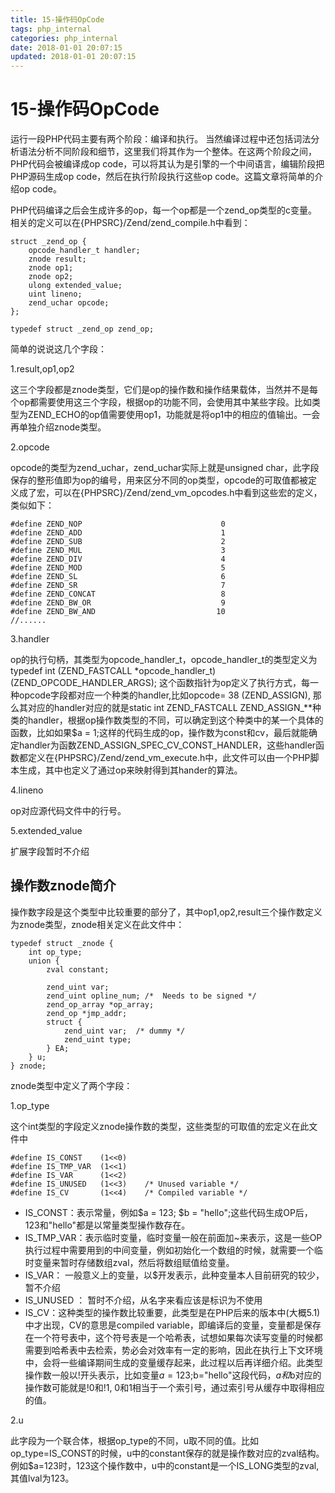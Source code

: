 ```yaml
---
title: 15-操作码OpCode
tags: php_internal
categories: php_internal
date: 2018-01-01 20:07:15
updated: 2018-01-01 20:07:15
---
```


# 15-操作码OpCode
运行一段PHP代码主要有两个阶段：编译和执行。 当然编译过程中还包括词法分析语法分析不同阶段和细节，这里我们将其作为一个整体。在这两个阶段之间，PHP代码会被编译成op code，可以将其认为是引擎的一个中间语言，编辑阶段把PHP源码生成op code，然后在执行阶段执行这些op code。这篇文章将简单的介绍op code。

PHP代码编译之后会生成许多的op，每一个op都是一个zend_op类型的c变量。相关的定义可以在{PHPSRC}/Zend/zend_compile.h中看到：

    struct _zend_op {  
        opcode_handler_t handler;  
        znode result;  
        znode op1;  
        znode op2;  
        ulong extended_value;  
        uint lineno;  
        zend_uchar opcode;  
    };  

    typedef struct _zend_op zend_op;  

简单的说说这几个字段：

1.result,op1,op2

这三个字段都是znode类型，它们是op的操作数和操作结果载体，当然并不是每个op都需要使用这三个字段，根据op的功能不同，会使用其中某些字段。比如类型为ZEND_ECHO的op值需要使用op1，功能就是将op1中的相应的值输出。一会再单独介绍znode类型。

2.opcode

opcode的类型为zend_uchar，zend_uchar实际上就是unsigned char，此字段保存的整形值即为op的编号，用来区分不同的op类型，opcode的可取值都被定义成了宏，可以在{PHPSRC}/Zend/zend_vm_opcodes.h中看到这些宏的定义，类似如下：

    #define ZEND_NOP                               0  
    #define ZEND_ADD                               1  
    #define ZEND_SUB                               2  
    #define ZEND_MUL                               3  
    #define ZEND_DIV                               4  
    #define ZEND_MOD                               5  
    #define ZEND_SL                                6  
    #define ZEND_SR                                7  
    #define ZEND_CONCAT                            8  
    #define ZEND_BW_OR                             9  
    #define ZEND_BW_AND                           10  
    //......  

3.handler

op的执行句柄，其类型为opcode_handler_t，opcode_handler_t的类型定义为typedef int (ZEND_FASTCALL *opcode_handler_t) (ZEND_OPCODE_HANDLER_ARGS); 这个函数指针为op定义了执行方式，每一种opcode字段都对应一个种类的handler,比如opcode= 38 (ZEND_ASSIGN), 那么其对应的handler对应的就是static int ZEND_FASTCALL  ZEND_ASSIGN_**种类的handler，根据op操作数类型的不同，可以确定到这个种类中的某一个具体的函数，比如如果$a = 1;这样的代码生成的op，操作数为const和cv，最后就能确定handler为函数ZEND_ASSIGN_SPEC_CV_CONST_HANDLER，这些handler函数都定义在{PHPSRC}/Zend/zend_vm_execute.h中，此文件可以由一个PHP脚本生成，其中也定义了通过op来映射得到其hander的算法。

4.lineno

op对应源代码文件中的行号。

5.extended_value

扩展字段暂时不介绍
## 操作数znode简介

操作数字段是这个类型中比较重要的部分了，其中op1,op2,result三个操作数定义为znode类型，znode相关定义在此文件中：

    typedef struct _znode {  
        int op_type;  
        union {  
            zval constant;  

            zend_uint var;  
            zend_uint opline_num; /*  Needs to be signed */  
            zend_op_array *op_array;  
            zend_op *jmp_addr;  
            struct {  
                zend_uint var;  /* dummy */  
                zend_uint type;  
            } EA;  
        } u;  
    } znode;  

znode类型中定义了两个字段：

1.op_type

这个int类型的字段定义znode操作数的类型，这些类型的可取值的宏定义在此文件中

    #define IS_CONST    (1<<0)  
    #define IS_TMP_VAR  (1<<1)  
    #define IS_VAR      (1<<2)  
    #define IS_UNUSED   (1<<3)    /* Unused variable */  
    #define IS_CV       (1<<4)    /* Compiled variable */  

- IS_CONST：表示常量，例如$a = 123; $b = "hello";这些代码生成OP后，123和"hello"都是以常量类型操作数存在。
- IS_TMP_VAR：表示临时变量，临时变量一般在前面加~来表示，这是一些OP执行过程中需要用到的中间变量，例如初始化一个数组的时候，就需要一个临时变量来暂时存储数组zval，然后将数组赋值给变量。
- IS_VAR： 一般意义上的变量，以$开发表示，此种变量本人目前研究的较少，暂不介绍
- IS_UNUSED ： 暂时不介绍，从名字来看应该是标识为不使用
- IS_CV：这种类型的操作数比较重要，此类型是在PHP后来的版本中(大概5.1)中才出现，CV的意思是compiled variable，即编译后的变量，变量都是保存在一个符号表中，这个符号表是一个哈希表，试想如果每次读写变量的时候都需要到哈希表中去检索，势必会对效率有一定的影响，因此在执行上下文环境中，会将一些编译期间生成的变量缓存起来，此过程以后再详细介绍。此类型操作数一般以!开头表示，比如变量$a=123;$b="hello"这段代码，$a和$b对应的操作数可能就是!0和!1, 0和1相当于一个索引号，通过索引号从缓存中取得相应的值。

2.u

此字段为一个联合体，根据op_type的不同，u取不同的值。比如op_type=IS_CONST的时候，u中的constant保存的就是操作数对应的zval结构。例如$a=123时，123这个操作数中，u中的constant是一个IS_LONG类型的zval,其值lval为123。
